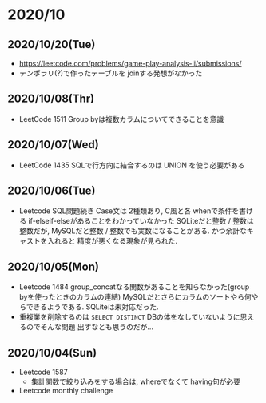 # 2020/10

## 2020/10/20(Tue)
- https://leetcode.com/problems/game-play-analysis-ii/submissions/
- テンポラリ(?)で作ったテーブルを joinする発想がなかった

## 2020/10/08(Thr)
- LeetCode 1511
  Group byは複数カラムについてできることを意識

## 2020/10/07(Wed)

- LeetCode 1435
  SQLで行方向に結合するのは UNION を使う必要がある

## 2020/10/06(Tue)

- Leetcode SQL問題続き
  Case文は 2種類あり, C風と各 whenで条件を書ける if-elseif-elseがあることをわかっていなかった
  SQLiteだと整数 / 整数は整数だが, MySQLだと整数 / 整数でも実数になることがある. かつ余計なキャストを入れると
  精度が悪くなる現象が見られた.

## 2020/10/05(Mon)

- Leetcode 1484
  group\_concatなる関数があることを知らなかった(group byを使ったときのカラムの連結)
  MySQLだとさらにカラムのソートやら何やらできるようである. SQLiteは未対応だった.
- 重複業を削除するのは `SELECT DISTINCT` DBの体をなしていないように思えるのでそんな問題
  出すなとも思うのだが...

## 2020/10/04(Sun)

- Leetcode 1587
  - 集計関数で絞り込みをする場合は, whereでなくて having句が必要
- Leetcode monthly challenge

